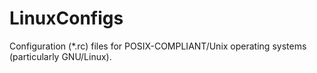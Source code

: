 # LinuxConfigs
Configuration (*.rc) files for POSIX-COMPLIANT/Unix operating systems (particularly GNU/Linux).
